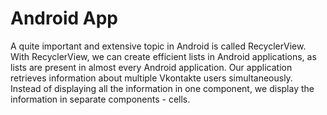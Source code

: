 # Android App 
 A quite important and extensive topic in Android is called RecyclerView. With RecyclerView, we can create efficient lists in Android applications, as lists are present in almost every Android application. Our application retrieves information about multiple Vkontakte users simultaneously. Instead of displaying all the information in one component, we display the information in separate components - cells.
